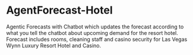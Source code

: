 # AgentForecast-Hotel
Agentic Forecasts with Chatbot which updates the forecast according to what you tell the chatbot about upcoming demand for the resort hotel.  Forecast includes rooms, cleaning staff and casino security for Las Vegas Wynn Luxury Resort Hotel and Casino.
